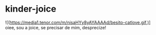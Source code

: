 # kinder-joice
![(https://media1.tenor.com/m/nisaHYy8yAYAAAAd/besito-catlove.gif,)]
oiee, sou a joice, se precisar de mim, desprecize!
